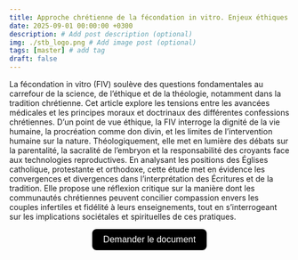 ```yaml
---
title: Approche chrétienne de la fécondation in vitro. Enjeux éthiques et théologique
date: 2025-09-01 00:00:00 +0300
description: # Add post description (optional)
img: ./stb_logo.png # Add image post (optional)
tags: [master] # add tag
draft: false
---
```


La fécondation in vitro (FIV) soulève des questions fondamentales au carrefour de la science, de l’éthique et de la théologie, notamment dans la tradition chrétienne. Cet article explore les tensions entre les avancées médicales et les principes moraux et doctrinaux des différentes confessions chrétiennes. D’un point de vue éthique, la FIV interroge la dignité de la vie humaine, la procréation comme don divin, et les limites de l’intervention humaine sur la nature. Théologiquement, elle met en lumière des débats sur la parentalité, la sacralité de l’embryon et la responsabilité des croyants face aux technologies reproductives. En analysant les positions des Églises catholique, protestante et orthodoxe, cette étude met en évidence les convergences et divergences dans l’interprétation des Écritures et de la tradition. Elle propose une réflexion critique sur la manière dont les communautés chrétiennes peuvent concilier compassion envers les couples infertiles et fidélité à leurs enseignements, tout en s’interrogeant sur les implications sociétales et spirituelles de ces pratiques.

<!-- Formulaire -->
<form action="https://docs.google.com/forms/d/e/1FAIpQLSdVCtXMKziox9jUpIwxjOXbhoV6kjBt6KO-Z7aDECOle04i2g/viewform" method="get">

<!-- Input invisible -->
<input type="hidden" name="usp" value="pp_url">
<input type="hidden" name="entry.1405150638" value="Approche chrétienne de la fécondation in vitro : Enjeux éthiques et théologique">

<!-- Bouton -->
<div style="text-align: center; margin-top: 10px;">
  <button 
	type="submit" 
	style="
	  background-color: black; 
	  color: white; 
	  border: none; 
	  padding: 10px 20px; 
	  font-size: 16px; 
	  border-radius: 8px; 
	  cursor: pointer;
	">
	Demander le document
  </button>
</div>
</form>
